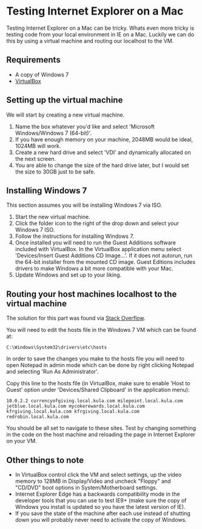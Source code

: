 <!--//

title: Testing Internet Explorer on a Mac
date: 2015-08-04
image: placeholder.png
live: true

//-->

# Testing Internet Explorer on a Mac

Testing Internet Explorer on a Mac can be tricky. Whats even more tricky is testing code from your local environment in IE on a Mac. Luckily we can do this by using a virtual machine and routing our localhost to the VM.

## Requirements

* A copy of Windows 7
* [VirtualBox](https://www.virtualbox.org/)

## Setting up the virtual machine

We will start by creating a new virtual machine.

1. Name the box whatever you'd like and select 'Microsoft Windows/Windows 7 (64-bit)'.
1. If you have enough memory on your machine, 2048MB would be ideal, 1024MB will work.
1. Create a new hard drive and select 'VDI' and dynamically allocated on the next screen.
1. You are able to change the size of the hard drive later, but I would set the size to 30GB just to be safe.

## Installing Windows 7

This section assumes you will be installing Windows 7 via ISO.

1. Start the new virtual machine.
1. Click the folder icon to the right of the drop down and select your Windows 7 ISO.
1. Follow the instructions for installing Windows 7.
1. Once installed you will need to run the Guest Additions software included with VirtualBox. In the VirtualBox application menu select 'Devices/Insert Guest Additions CD Image...'. If it does not autorun, run the 64-bit installer from the mounted CD image. Guest Editions includes drivers to make Windows a bit more compatible with your Mac.
1. Update Windows and set up to your liking.

## Routing your host machines localhost to the virtual machine

The solution for this part was found via [Stack Overflow](http://stackoverflow.com/questions/1261975/addressing-localhost-from-a-virtualbox-virtual-machine).

You will need to edit the hosts file in the Windows 7 VM which can be found at:

    C:\Windows\System32\drivers\etc\hosts

In order to save the changes you make to the hosts file you will need to open Notepad in admin mode which can be done by right clicking Notepad and selecting 'Run As Administrator'.

Copy this line to the hosts file (in VirtualBox, make sure to enable 'Host to Guest' option under 'Devices/Shared Clipboard' in the application menu):

    10.0.2.2 currencyofgiving.local.kula.com milepoint.local.kula.com jetblue.local.kula.com mycokerewards.local.kula.com kfrgiving.local.kula.com kfrgiving.local.kula.com redrobin.local.kula.com

You should be all set to navigate to these sites. Test by changing something in the code on the host machine and reloading the page in Internet Explorer on your VM.

## Other things to note

* In VirtualBox control click the VM and select settings, up the video memory to 128MB in Display/Video and uncheck "Floppy" and "CD/DVD" boot options in System/Motherboard settings.
* Internet Explorer Edge has a backwards compatibility mode in the developer tools that you can use to test IE9+ (make sure the copy of Windows you install is updated so you have the latest version of IE).
* If you save the state of the machine after each use instead of shutting down you will probably never need to activate the copy of Windows.

